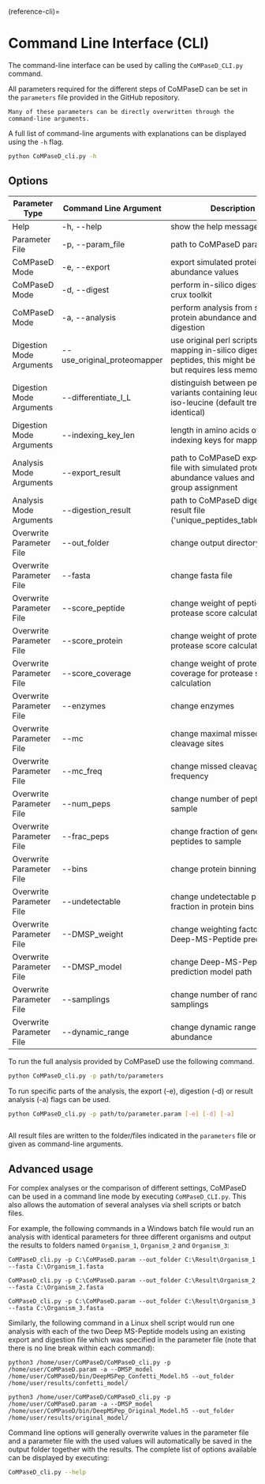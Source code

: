 (reference-cli)=
# Command Line Interface (CLI)

The command-line interface can be used by calling the `CoMPaseD_CLI.py` command.

All parameters required for the different steps of CoMPaseD can be set in the `parameters` file provided in the GitHub repository.

```{note}
Many of these parameters can be directly overwritten through the command-line arguments.
```

A full list of command-line arguments with explanations can be displayed using the `-h` flag.

```bash
python CoMPaseD_cli.py -h
```

## Options  

| Parameter Type            | Command Line Argument       | Description                                                                                                         |
|---------------------------|-----------------------------|---------------------------------------------------------------------------------------------------------------------|
| Help                      | -h, --help                  | show the help message and exit                                                                                      |
| Parameter File            | -p, --param_file            | path to CoMPaseD parameter file                                                                                     |
| CoMPaseD Mode             | -e, --export                | export simulated protein abundance values                                                                           |
| CoMPaseD Mode             | -d, --digest                | perform in-silico digest using crux toolkit                                                                         |
| CoMPaseD Mode             | -a, --analysis              | perform analysis from simulated protein abundance and in-silico digestion                                           |
| Digestion Mode Arguments  | --use_original_proteomapper | use original perl scripts for mapping in-silico digested peptides, this might be slower but requires less memory    |
| Digestion Mode Arguments  | --differentiate_I_L         | distinguish between peptide variants containing leucine or iso-leucine (default treat as identical)                 |
| Digestion Mode Arguments  | --indexing_key_len          | length in amino acids of the indexing keys for mapping                                                              |
| Analysis Mode Arguments   | --export_result             | path to CoMPaseD export result file with simulated protein abundance values and protein group assignment            |
| Analysis Mode Arguments   | --digestion_result          | path to CoMPaseD digestion result file ('unique_peptides_table_filtered')                                           |
| Overwrite Parameter File  | --out_folder                | change output directory                                                                                             |
| Overwrite Parameter File  | --fasta                     | change fasta file                                                                                                   |
| Overwrite Parameter File  | --score_peptide             | change weight of peptide IDs for protease score calculation                                                         |
| Overwrite Parameter File  | --score_protein             | change weight of protein IDs for protease score calculation                                                         |
| Overwrite Parameter File  | --score_coverage            | change weight of protein coverage for protease score calculation                                                    |
| Overwrite Parameter File  | --enzymes                   | change enzymes                                                                                                      |
| Overwrite Parameter File  | --mc                        | change maximal missed cleavage sites                                                                                |
| Overwrite Parameter File  | --mc_freq                   | change missed cleavage sites frequency                                                                              |
| Overwrite Parameter File  | --num_peps                  | change number of peptides to sample                                                                                 |
| Overwrite Parameter File  | --frac_peps                 | change fraction of generated peptides to sample                                                                     |
| Overwrite Parameter File  | --bins                      | change protein binning                                                                                              |
| Overwrite Parameter File  | --undetectable              | change undetectable protein fraction in protein bins                                                                |
| Overwrite Parameter File  | --DMSP_weight               | change weighting factor of Deep-MS-Peptide prediction                                                               |
| Overwrite Parameter File  | --DMSP_model                | change Deep-MS-Peptide prediction model path                                                                        |
| Overwrite Parameter File  | --samplings                 | change number of random samplings                                                                                   |
| Overwrite Parameter File  | --dynamic_range             | change dynamic range of protein abundance                                                                           |


To run the full analysis provided by CoMPaseD use the following command.

```bash
python CoMPaseD_cli.py -p path/to/parameters
```

To run specific parts of the analysis, the export (-e), digestion (-d) or result analysis (-a) flags can be used.

```bash
python CoMPaseD_cli.py -p path/to/parameter.param [-e] [-d] [-a]
```

```{note} The [-a] flag requires to run the rest of the analysis beforehand [-e] and [-d].
```

All result files are written to the folder/files indicated in the `parameters` file or given as command-line arguments.

## Advanced usage

For complex analyses or the comparison of different settings, CoMPaseD can be used in a command line mode by executing `CoMPaseD_CLI.py`. This also allows the automation of several analyses via shell scripts or batch files.

For example, the following commands in a Windows batch file would run an analysis with identical parameters for three different organisms and output the results to folders named `Organism_1`, `Organism_2` and `Organism_3`:

```
CoMPaseD_cli.py -p C:\CoMPaseD.param --out_folder C:\Result\Organism_1 --fasta C:\Organism_1.fasta
```

```
CoMPaseD_cli.py -p C:\CoMPaseD.param --out_folder C:\Result\Organism_2 --fasta C:\Organism_2.fasta
```

```
CoMPaseD_cli.py -p C:\CoMPaseD.param --out_folder C:\Result\Organism_3 --fasta C:\Organism_3.fasta
```

Similarly, the following command in a Linux shell script would run one analysis with each of the two Deep MS-Peptide models using an existing export and digestion file which was specified in the parameter file (note that there is no line break within each command):

```
python3 /home/user/CoMPaseD/CoMPaseD_cli.py -p /home/user/CoMPaseD.param -a --DMSP_model /home/user/CoMPaseD/bin/DeepMSPep_Confetti_Model.h5 --out_folder /home/user/results/confetti_model/
```

```
python3 /home/user/CoMPaseD/CoMPaseD_cli.py -p /home/user/CoMPaseD.param -a --DMSP_model /home/user/CoMPaseD/bin/DeepMSPep_Original_Model.h5 --out_folder /home/user/results/original_model/
```

Command line options will generally overwrite values in the parameter file and a parameter file with the used values will automatically be saved in the output folder together with the results.
The complete list of options available can be displayed by executing:

```bash
CoMPaseD_cli.py --help
```
